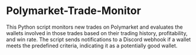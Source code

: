 # Polymarket-Trade-Monitor
This Python script monitors new trades on Polymarket and evaluates the wallets involved in those trades based on their trading history, profitability, and win rate. The script sends notifications to a Discord webhook if a wallet meets the predefined criteria, indicating it as a potentially good wallet.
